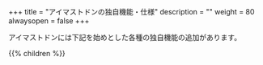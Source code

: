 +++
title = "アイマストドンの独自機能・仕様"
description = ""
weight = 80
alwaysopen = false
+++

アイマストドンには下記を始めとした各種の独自機能の追加があります。

{{% children %}}